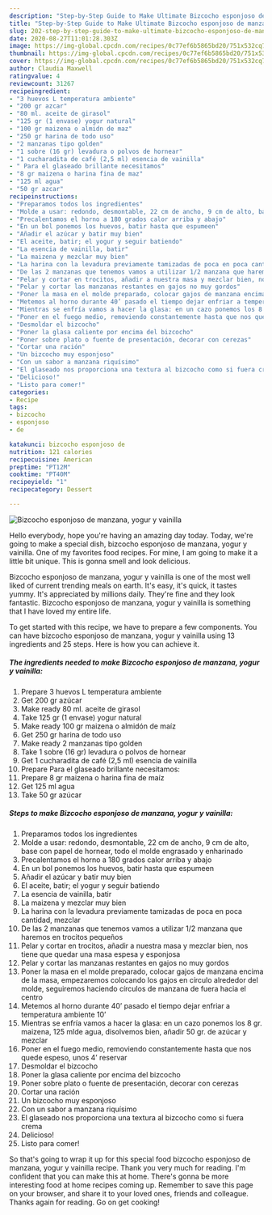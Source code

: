 ```yaml
---
description: "Step-by-Step Guide to Make Ultimate Bizcocho esponjoso de manzana, yogur y vainilla"
title: "Step-by-Step Guide to Make Ultimate Bizcocho esponjoso de manzana, yogur y vainilla"
slug: 202-step-by-step-guide-to-make-ultimate-bizcocho-esponjoso-de-manzana-yogur-y-vainilla
date: 2020-08-27T11:01:28.303Z
image: https://img-global.cpcdn.com/recipes/0c77ef6b5865bd20/751x532cq70/bizcocho-esponjoso-de-manzana-yogur-y-vainilla-foto-principal.jpg
thumbnail: https://img-global.cpcdn.com/recipes/0c77ef6b5865bd20/751x532cq70/bizcocho-esponjoso-de-manzana-yogur-y-vainilla-foto-principal.jpg
cover: https://img-global.cpcdn.com/recipes/0c77ef6b5865bd20/751x532cq70/bizcocho-esponjoso-de-manzana-yogur-y-vainilla-foto-principal.jpg
author: Claudia Maxwell
ratingvalue: 4
reviewcount: 31267
recipeingredient:
- "3 huevos L temperatura ambiente"
- "200 gr azcar"
- "80 ml. aceite de girasol"
- "125 gr (1 envase) yogur natural"
- "100 gr maizena o almidn de maz"
- "250 gr harina de todo uso"
- "2 manzanas tipo golden"
- "1 sobre (16 gr) levadura o polvos de hornear"
- "1 cucharadita de café (2,5 ml) esencia de vainilla"
- " Para el glaseado brillante necesitamos"
- "8 gr maizena o harina fina de maz"
- "125 ml agua"
- "50 gr azcar"
recipeinstructions:
- "Preparamos todos los ingredientes"
- "Molde a usar: redondo, desmontable, 22 cm de ancho, 9 cm de alto, base con papel de hornear, todo el molde engrasado y enharinado"
- "Precalentamos el horno a 180 grados calor arriba y abajo"
- "En un bol ponemos los huevos, batir hasta que espumeen"
- "Añadir el azúcar y batir muy bien"
- "El aceite, batir; el yogur y seguir batiendo"
- "La esencia de vainilla, batir"
- "La maizena y mezclar muy bien"
- "La harina con la levadura previamente tamizadas de poca en poca cantidad, mezclar"
- "De las 2 manzanas que tenemos vamos a utilizar 1/2 manzana que haremos en trocitos pequeños"
- "Pelar y cortar en trocitos, añadir a nuestra masa y mezclar bien, nos tiene que quedar una masa espesa y esponjosa"
- "Pelar y cortar las manzanas restantes en gajos no muy gordos"
- "Poner la masa en el molde preparado, colocar gajos de manzana encima de la masa, empezaremos colocando los gajos en círculo alrededor del molde, seguiremos haciendo círculos de manzana de fuera hacia el centro"
- "Metemos al horno durante 40’ pasado el tiempo dejar enfriar a temperatura ambiente 10’"
- "Mientras se enfría vamos a hacer la glasa: en un cazo ponemos los 8 gr. maizena, 125 mlde agua, disolvemos bien, añadir 50 gr. de azúcar y mezclar"
- "Poner en el fuego medio, removiendo constantemente hasta que nos quede espeso, unos 4’ reservar"
- "Desmoldar el bizcocho"
- "Poner la glasa caliente por encima del bizcocho"
- "Poner sobre plato o fuente de presentación, decorar con cerezas"
- "Cortar una ración"
- "Un bizcocho muy esponjoso"
- "Con un sabor a manzana riquísimo"
- "El glaseado nos proporciona una textura al bizcocho como si fuera crema"
- "Delicioso!"
- "Listo para comer!"
categories:
- Recipe
tags:
- bizcocho
- esponjoso
- de

katakunci: bizcocho esponjoso de 
nutrition: 121 calories
recipecuisine: American
preptime: "PT12M"
cooktime: "PT40M"
recipeyield: "1"
recipecategory: Dessert

---
```



![Bizcocho esponjoso de manzana, yogur y vainilla](https://img-global.cpcdn.com/recipes/0c77ef6b5865bd20/751x532cq70/bizcocho-esponjoso-de-manzana-yogur-y-vainilla-foto-principal.jpg)

Hello everybody, hope you're having an amazing day today. Today, we're going to make a special dish, bizcocho esponjoso de manzana, yogur y vainilla. One of my favorites food recipes. For mine, I am going to make it a little bit unique. This is gonna smell and look delicious.



Bizcocho esponjoso de manzana, yogur y vainilla is one of the most well liked of current trending meals on earth. It's easy, it's quick, it tastes yummy. It's appreciated by millions daily. They're fine and they look fantastic. Bizcocho esponjoso de manzana, yogur y vainilla is something that I have loved my entire life.


To get started with this recipe, we have to prepare a few components. You can have bizcocho esponjoso de manzana, yogur y vainilla using 13 ingredients and 25 steps. Here is how you can achieve it.

<!--inarticleads1-->

##### The ingredients needed to make Bizcocho esponjoso de manzana, yogur y vainilla:

1. Prepare 3 huevos L temperatura ambiente
1. Get 200 gr azúcar
1. Make ready 80 ml. aceite de girasol
1. Take 125 gr (1 envase) yogur natural
1. Make ready 100 gr maizena o almidón de maíz
1. Get 250 gr harina de todo uso
1. Make ready 2 manzanas tipo golden
1. Take 1 sobre (16 gr) levadura o polvos de hornear
1. Get 1 cucharadita de café (2,5 ml) esencia de vainilla
1. Prepare  Para el glaseado brillante necesitamos:
1. Prepare 8 gr maizena o harina fina de maíz
1. Get 125 ml agua
1. Take 50 gr azúcar




<!--inarticleads2-->

##### Steps to make Bizcocho esponjoso de manzana, yogur y vainilla:

1. Preparamos todos los ingredientes
1. Molde a usar: redondo, desmontable, 22 cm de ancho, 9 cm de alto, base con papel de hornear, todo el molde engrasado y enharinado
1. Precalentamos el horno a 180 grados calor arriba y abajo
1. En un bol ponemos los huevos, batir hasta que espumeen
1. Añadir el azúcar y batir muy bien
1. El aceite, batir; el yogur y seguir batiendo
1. La esencia de vainilla, batir
1. La maizena y mezclar muy bien
1. La harina con la levadura previamente tamizadas de poca en poca cantidad, mezclar
1. De las 2 manzanas que tenemos vamos a utilizar 1/2 manzana que haremos en trocitos pequeños
1. Pelar y cortar en trocitos, añadir a nuestra masa y mezclar bien, nos tiene que quedar una masa espesa y esponjosa
1. Pelar y cortar las manzanas restantes en gajos no muy gordos
1. Poner la masa en el molde preparado, colocar gajos de manzana encima de la masa, empezaremos colocando los gajos en círculo alrededor del molde, seguiremos haciendo círculos de manzana de fuera hacia el centro
1. Metemos al horno durante 40’ pasado el tiempo dejar enfriar a temperatura ambiente 10’
1. Mientras se enfría vamos a hacer la glasa: en un cazo ponemos los 8 gr. maizena, 125 mlde agua, disolvemos bien, añadir 50 gr. de azúcar y mezclar
1. Poner en el fuego medio, removiendo constantemente hasta que nos quede espeso, unos 4’ reservar
1. Desmoldar el bizcocho
1. Poner la glasa caliente por encima del bizcocho
1. Poner sobre plato o fuente de presentación, decorar con cerezas
1. Cortar una ración
1. Un bizcocho muy esponjoso
1. Con un sabor a manzana riquísimo
1. El glaseado nos proporciona una textura al bizcocho como si fuera crema
1. Delicioso!
1. Listo para comer!




So that's going to wrap it up for this special food bizcocho esponjoso de manzana, yogur y vainilla recipe. Thank you very much for reading. I'm confident that you can make this at home. There's gonna be more interesting food at home recipes coming up. Remember to save this page on your browser, and share it to your loved ones, friends and colleague. Thanks again for reading. Go on get cooking!
